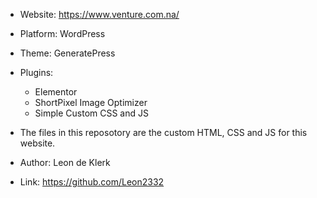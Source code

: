 - Website: https://www.venture.com.na/
- Platform: WordPress
- Theme: GeneratePress
- Plugins:
    - Elementor
    - ShortPixel Image Optimizer
    - Simple Custom CSS and JS

- The files in this reposotory are the custom HTML, CSS and JS for this website.
- Author: Leon de Klerk
- Link: https://github.com/Leon2332
